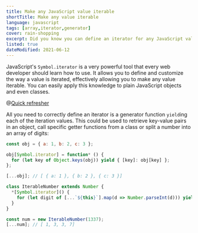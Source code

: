 ```yaml
---
title: Make any JavaScript value iterable
shortTitle: Make any value iterable
language: javascript
tags: [array,iterator,generator]
cover: rain-shopping
excerpt: Did you know you can define an iterator for any JavaScript value? This quick tip will show you how.
listed: true
dateModified: 2021-06-12
---
```


JavaScript's `Symbol.iterator` is a very powerful tool that every web developer should learn how to use. It allows you to define and customize the way a value is iterated, effectively allowing you to make any value iterable. You can easily apply this knowledge to plain JavaScript objects and even classes.

@[Quick refresher](/js/s/iterators)

All you need to correctly define an iterator is a generator function `yield`ing each of the iteration values. This could be used to retrieve key-value pairs in an object, call specific getter functions from a class or split a number into an array of digits:

```js
const obj = { a: 1, b: 2, c: 3 };

obj[Symbol.iterator] = function* () {
  for (let key of Object.keys(obj)) yield { [key]: obj[key] };
};

[...obj]; // [ { a: 1 }, { b: 2 }, { c: 3 }]

class IterableNumber extends Number {
  *[Symbol.iterator]() {
    for (let digit of [...`${this}`].map(d => Number.parseInt(d))) yield digit;
  }
}

const num = new IterableNumber(1337);
[...num]; // [ 1, 3, 3, 7]
```
